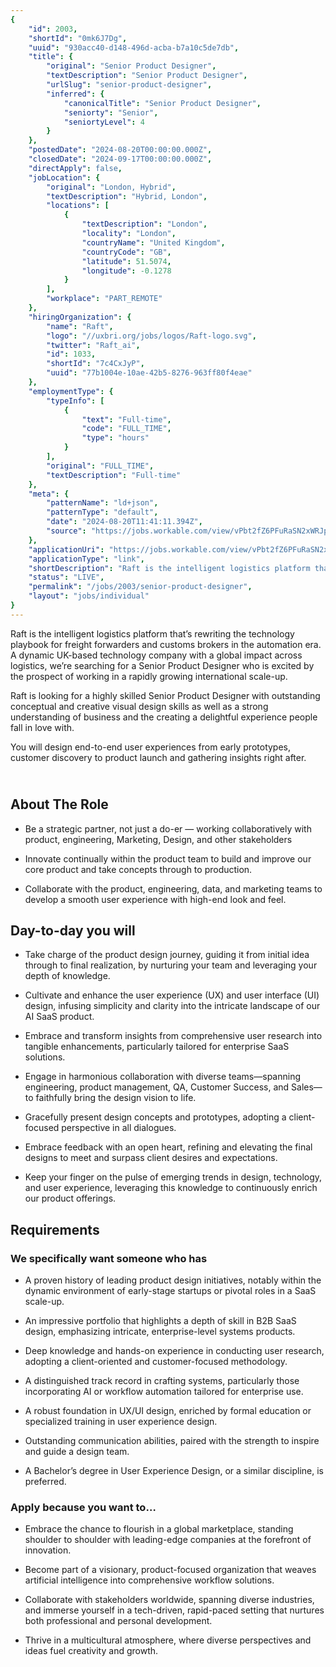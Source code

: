```yaml
---
{
	"id": 2003,
	"shortId": "0mk6J7Dg",
	"uuid": "930acc40-d148-496d-acba-b7a10c5de7db",
	"title": {
		"original": "Senior Product Designer",
		"textDescription": "Senior Product Designer",
		"urlSlug": "senior-product-designer",
		"inferred": {
			"canonicalTitle": "Senior Product Designer",
			"seniorty": "Senior",
			"seniortyLevel": 4
		}
	},
	"postedDate": "2024-08-20T00:00:00.000Z",
	"closedDate": "2024-09-17T00:00:00.000Z",
	"directApply": false,
	"jobLocation": {
		"original": "London, Hybrid",
		"textDescription": "Hybrid, London",
		"locations": [
			{
				"textDescription": "London",
				"locality": "London",
				"countryName": "United Kingdom",
				"countryCode": "GB",
				"latitude": 51.5074,
				"longitude": -0.1278
			}
		],
		"workplace": "PART_REMOTE"
	},
	"hiringOrganization": {
		"name": "Raft",
		"logo": "//uxbri.org/jobs/logos/Raft-logo.svg",
		"twitter": "Raft_ai",
		"id": 1033,
		"shortId": "7c4CxJyP",
		"uuid": "77b1004e-10ae-42b5-8276-963ff80f4eae"
	},
	"employmentType": {
		"typeInfo": [
			{
				"text": "Full-time",
				"code": "FULL_TIME",
				"type": "hours"
			}
		],
		"original": "FULL_TIME",
		"textDescription": "Full-time"
	},
	"meta": {
		"patternName": "ld+json",
		"patternType": "default",
		"date": "2024-08-20T11:41:11.394Z",
		"source": "https://jobs.workable.com/view/vPbt2fZ6PFuRaSN2xWRJpX/hybrid-senior-product-designer-in-london-at-raft"
	},
	"applicationUri": "https://jobs.workable.com/view/vPbt2fZ6PFuRaSN2xWRJpX/hybrid-senior-product-designer-in-london-at-raft",
	"applicationType": "link",
	"shortDescription": "Raft is the intelligent logistics platform that’s’ rewriting the technology playbook for freight forwarders and customs brokers in the automation era. A dynamic UK-based- technology company with a",
	"status": "LIVE",
	"permalink": "/jobs/2003/senior-product-designer",
	"layout": "jobs/individual"
}
---
```

<p>Raft is the intelligent logistics platform that’s rewriting the technology playbook for freight forwarders and customs brokers in the automation era. A dynamic UK-based technology company with a global impact across logistics, we’re searching for a Senior Product Designer who is excited by the prospect of working in a rapidly growing international scale-up.&nbsp;</p><p>Raft is looking for a highly skilled Senior Product Designer with outstanding conceptual and creative visual design skills as well as a strong understanding of business and the creating a delightful experience people fall in love with.</p><p>You will design end-to-end user experiences from early prototypes, customer discovery to product launch and gathering insights right after.</p><h2><br>About The Role</h2><ul><li><p>Be a strategic partner, not just a do-er — working collaboratively with product, engineering, Marketing, Design, and other stakeholders</p></li><li><p>Innovate continually within the product team to build and improve our core product and take concepts through to production.</p></li><li><p>Collaborate with the product, engineering, data, and marketing teams to develop a smooth user experience with high-end look and feel.</p></li></ul><h2>Day-to-day you will</h2><ul><li><p>Take charge of the product design journey, guiding it from initial idea through to final realization, by nurturing your team and leveraging your depth of knowledge.</p></li><li><p>Cultivate and enhance the user experience (UX) and user interface (UI) design, infusing simplicity and clarity into the intricate landscape of our AI SaaS product.&nbsp;</p></li><li><p>Embrace and transform insights from comprehensive user research into tangible enhancements, particularly tailored for enterprise SaaS solutions.&nbsp;</p></li><li><p>Engage in harmonious collaboration with diverse teams—spanning engineering, product management, QA, Customer Success, and Sales—to faithfully bring the design vision to life.&nbsp;</p></li><li><p>Gracefully present design concepts and prototypes, adopting a client-focused perspective in all dialogues.&nbsp;</p></li><li><p>Embrace feedback with an open heart, refining and elevating the final designs to meet and surpass client desires and expectations.&nbsp;</p></li><li><p>Keep your finger on the pulse of emerging trends in design, technology, and user experience, leveraging this knowledge to continuously enrich our product offerings.</p></li></ul><h2>Requirements</h2><h3>We specifically want someone who has</h3><ul><li><p>A proven history of leading product design initiatives, notably within the dynamic environment of early-stage startups or pivotal roles in a SaaS scale-up.&nbsp;</p></li><li><p>An impressive portfolio that highlights a depth of skill in B2B SaaS design, emphasizing intricate, enterprise-level systems products.&nbsp;</p></li><li><p>Deep knowledge and hands-on experience in conducting user research, adopting a client-oriented and customer-focused methodology.&nbsp;</p></li><li><p>A distinguished track record in crafting systems, particularly those incorporating AI or workflow automation tailored for enterprise use.&nbsp;</p></li><li><p>A robust foundation in UX/UI design, enriched by formal education or specialized training in user experience design.&nbsp;</p></li><li><p>Outstanding communication abilities, paired with the strength to inspire and guide a design team.&nbsp;</p></li><li><p>A Bachelor’s degree in User Experience Design, or a similar discipline, is preferred.</p></li></ul><h3>Apply because you want to…</h3><ul><li><p>Embrace the chance to flourish in a global marketplace, standing shoulder to shoulder with leading-edge companies at the forefront of innovation.&nbsp;</p></li><li><p>Become part of a visionary, product-focused organization that weaves artificial intelligence into comprehensive workflow solutions.&nbsp;</p></li><li><p>Collaborate with stakeholders worldwide, spanning diverse industries, and immerse yourself in a tech-driven, rapid-paced setting that nurtures both professional and personal development.&nbsp;</p></li><li><p>Thrive in a multicultural atmosphere, where diverse perspectives and ideas fuel creativity and growth.</p></li></ul>
